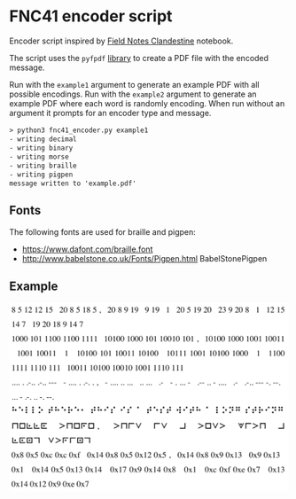 # FNC41 encoder script

Encoder script inspired by [Field Notes Clandestine](https://fieldnotesbrand.com/products/clandestine) notebook.

The script uses the `pyfpdf` [library](https://github.com/reingart/pyfpdf) to create a PDF file with the encoded message.

Run with the `example1` argument to generate an example PDF with all possible encodings. Run with the `example2` argument to generate an example PDF where each word is randomly encoding. When run without an argument it prompts for an encoder type and message.

```
> python3 fnc41_encoder.py example1
- writing decimal
- writing binary
- writing morse
- writing braille
- writing pigpen
message written to 'example.pdf'
```

## Fonts

The following fonts are used for braille and pigpen:
- https://www.dafont.com/braille.font
- http://www.babelstone.co.uk/Fonts/Pigpen.html BabelStonePigpen

## Example

<img src="example.png" border="0" alt="example">
